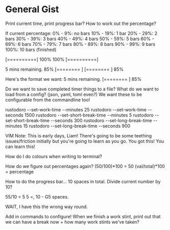 # General Gist
Print current time, print progress bar? How to work out the percentage?

If current percentage:
0% - 9%: no bars
10% - 19%: 1 bar
20% - 29%: 2 bars
30% - 39%: 3 bars
40% - 49%: 4 bars
50% - 59%: 5 bars
60% - 69%: 6 bars
70% - 79%: 7 bars
80% - 89%: 8 bars
90% - 99%: 9 bars
100%: 10 bars (finished)

[==========] 100%
100% [==========]

5 mins remaining.
85% [========  ]
[========  ] 85%

Here's the format we want:
5 mins remaining.
[========  ] 85%

Do we want to save completed timer things to a file?
What do we want to load from a config? (json, yaml, toml even?)
We want these to be configurable from the commandline too!

rustodoro --set-work-time --minutes 25
rustodoro --set-work-time --seconds 1500
rustodoro --set-short-break-time --minutes 5
rustodoro --set-short-break-time --seconds 300
rustodoro --set-long-break-time --minutes 15
rustodoro --set-long-break-time --seconds 900

VIM Note: This is early days, Liam! There's going to be some teething issues/friction initially but you're going to learn as you go. You got this! You can learn this!

How do I do colours when writing to terminal?

How do we figure out percentages again?
(50/100)*100 = 50
(val/total)*100 = percentage

How to do the progress bar...
10 spaces in total.
Divide current number by 10?

55/10 = 5
5 =, 10 - G5 spaces. 

WAIT, I have this the wrong way round.

Add in commands to configure!
When we finish a work stint, print out that we can have a break now + how many work stints we've taken?